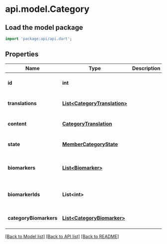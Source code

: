 # api.model.Category

## Load the model package
```dart
import 'package:api/api.dart';
```

## Properties
Name | Type | Description | Notes
------------ | ------------- | ------------- | -------------
**id** | **int** |  | [optional] [default to null]
**translations** | [**List&lt;CategoryTranslation&gt;**](CategoryTranslation.md) |  | [optional] [default to []]
**content** | [**CategoryTranslation**](CategoryTranslation.md) |  | [optional] [default to null]
**state** | [**MemberCategoryState**](MemberCategoryState.md) |  | [optional] [default to null]
**biomarkers** | [**List&lt;Biomarker&gt;**](Biomarker.md) |  | [optional] [readonly] [default to []]
**biomarkerIds** | **List&lt;int&gt;** |  | [optional] [readonly] [default to []]
**categoryBiomarkers** | [**List&lt;CategoryBiomarker&gt;**](CategoryBiomarker.md) |  | [optional] [default to []]

[[Back to Model list]](../README.md#documentation-for-models) [[Back to API list]](../README.md#documentation-for-api-endpoints) [[Back to README]](../README.md)



